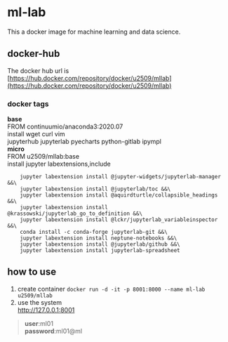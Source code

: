 # ml-lab
This a docker image for machine learning and data science.

## docker-hub
The docker hub url is [https://hub.docker.com/repository/docker/u2509/mllab](https://hub.docker.com/repository/docker/u2509/mllab)
### docker tags
**base**  
FROM continuumio/anaconda3:2020.07  
install wget curl vim    
jupyterhub jupyterlab pyecharts python-gitlab ipympl  
**micro**   
FROM u2509/mllab:base  
install jupyter labextensions,include   
```
    jupyter labextension install @jupyter-widgets/jupyterlab-manager &&\    
    jupyter labextension install @jupyterlab/toc &&\ 
    jupyter labextension install @aquirdturtle/collapsible_headings &&\
    jupyter labextension install @krassowski/jupyterlab_go_to_definition &&\    
    jupyter labextension install @lckr/jupyterlab_variableinspector &&\   
    conda install -c conda-forge jupyterlab-git &&\
    jupyter labextension install neptune-notebooks &&\
    jupyter labextension install @jupyterlab/github &&\
    jupyter labextension install jupyterlab-spreadsheet
```   
## how to use
1. create container
`docker run -d -it -p 8001:8000 --name ml-lab  u2509/mllab`
1. use the system  
http://127.0.0.1:8001  
>**user**:ml01  
>**password**:ml01@ml

